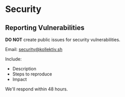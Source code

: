 # Security

## Reporting Vulnerabilities

**DO NOT** create public issues for security vulnerabilities.

Email: security@kollektiv.sh

Include:
- Description
- Steps to reproduce
- Impact

We'll respond within 48 hours.
